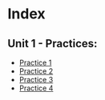 # Index 

## Unit 1 - Practices:  
* [Practice 1](/Practices/Practice_1/Practice_1.md)  
* [Practice 2](/Practices/Practice_2/Practice_2.md)  
* [Practice 3](/Practices/Practice_3/Practice_3.md)
* [Practice 4](/Practices/Practice_4/Practice_4.md)  

